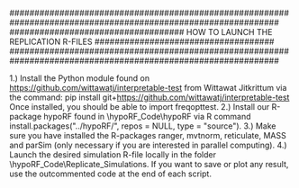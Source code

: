 
##############################################################################################################
################################### HOW TO LAUNCH THE REPLICATION R-FILES ####################################
##############################################################################################################

1.) Install the Python module found on https://github.com/wittawatj/interpretable-test from Wittawat Jitkrittum via the command:
	pip install git+https://github.com/wittawatj/interpretable-test
    Once installed, you should be able to import freqopttest.
2.) Install our R-package hypoRF found in \hypoRF_Code\hypoRF via R command install.packages("../hypoRF/", repos = NULL, type = "source").
3.) Make sure you have installed the R-packages ranger, mvtnorm, reticulate, MASS and parSim (only necessary if you are interested in parallel computing).
4.) Launch the desired simulation R-file locally in the folder \hypoRF_Code\Replicate_Simulations.
    If you want to save or plot any result, use the outcommented code at the end of each script.